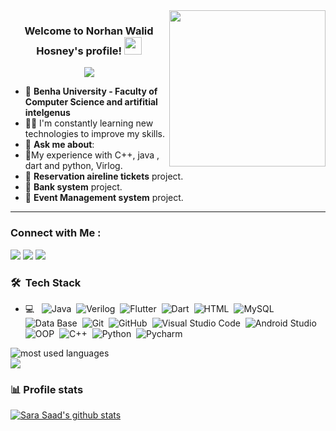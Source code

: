 
<img width="250" align="right" src="https://c.tenor.com/_DOBjnGspYAAAAAM/code-coding.gif">

<h3 align="center">
  Welcome to Norhan Walid Hosney's profile!
  <img src="https://media.giphy.com/media/hvRJCLFzcasrR4ia7z/giphy.gif" width="28">
</h3>

<!-- Typing SVG by DenverCoder1 - https://github.com/DenverCoder1/readme-typing-svg -->
<p align="center">
  <a href="https://github.com/DenverCoder1/readme-typing-svg"><img src="https://readme-typing-svg.herokuapp.com/?lines=Flutter%20Developer;Always%20learning%20new%20things&font=Fira%20Code&center=true&width=440&height=45&color=f75c7e&vCenter=true&size=22"></a>
</p> 

- 🏢 **Benha University - Faculty of Computer Science and artifitial intelgenus**
- 👨‍💻 I'm constantly learning new technologies to improve my skills.
- 💬 **Ask me about**:
- 🎯My experience with  C++, java , dart and python, Virlog.
- 🎯 **Reservation aireline tickets** project.
- 🎯 **Bank system** project.
- 🎯 **Event Management system** project.
  
--- 
### Connect with Me :

<a href="https://www.linkedin.com/in/norhan-walid-a87852273/" target="_blank"><img src="https://img.shields.io/badge/-Norhan%20Walid-0077B5?style=for-the-badge&logo=Linkedin&logoColor=white"/></a>
<a href="https://codeforces.com/profile/Nopav"><img src="https://img.shields.io/badge/-Norhan%20Walid-0077B5?style=for-the-badge&logo=Codforces&logoColor=white"/></a>
<a href="http://t.me/Nopavv" target="_blank"><img src="https://img.shields.io/badge/-Norhan%20Walid-0077B5?style=for-the-badge&logo=Telegram&logoColor=white"/></a>


### 🛠 &nbsp;Tech Stack
- 💻 &nbsp;
![Java](https://img.shields.io/badge/-java-05122A?style=flat&logo=java)&nbsp;
![Verilog](https://img.shields.io/badge/-Verilog-05122A?style=flat&logo=Verilog&logoColor=007ACC)&nbsp;
![Flutter](https://img.shields.io/badge/-Flutter-05122A?style=flat&logo=Flutter)&nbsp;
![Dart](https://img.shields.io/badge/-Dart-05122A?style=flat&logo=Dart&logoColor=563D7C)&nbsp;
![HTML](https://img.shields.io/badge/-HTML-05122A?style=flat&logo=HTML5)&nbsp;
![MySQL](https://img.shields.io/badge/-MySQL-05122A?style=flat&logo=MySQL)
![Data Base](https://img.shields.io/badge/-Data%20Base-05122A?style=flat&logo=Data-Base&logoColor=339933)&nbsp;
![Git](https://img.shields.io/badge/-Git-05122A?style=flat&logo=git)&nbsp;
![GitHub](https://img.shields.io/badge/-GitHub-05122A?style=flat&logo=github)&nbsp;
![Visual Studio Code](https://img.shields.io/badge/-Visual%20Studio%20Code-05122A?style=flat&logo=visual-studio-code&logoColor=007ACC)&nbsp;
![Android Studio](https://img.shields.io/badge/-Android%20Studio-05122A?style=flat&logo=Android%20Studio)&nbsp;
![OOP](https://img.shields.io/badge/-OOP-05122A?style=flat&logo=OOP)&nbsp;
![C++](https://img.shields.io/badge/-C++-05122A?style=flat&logo=C++)&nbsp;
![Python](https://img.shields.io/badge/-Python%20-05122A?style=flat&logo=python)&nbsp;
![Pycharm](https://img.shields.io/badge/-Pycharm-05122A?style=flat&logo=Pycharm)&nbsp;



<img align="left" src="https://github-readme-stats.vercel.app/api/top-langs?username=SaraSaad&show_icons=true&locale=en&layout=compact&theme=radical" alt="most used languages" />
<br>
<a href="https://komarev.com/ghpvc/?username=SaraSaad&style=for-the-badge">
    <img src="https://komarev.com/ghpvc/?username=SaraSaad&style=for-the-badge">
</a>

### 📊 Profile stats

[![Sara Saad's github stats](https://github-readme-stats.vercel.app/api?username=SaraSaad&show_icons=true&title_color=fff&icon_color=79ff97&text_color=9f9f9f&bg_color=151515)]([https://github.com/Hagershohieb/github-readme](https://github.com/SaraSaadMohamud/SaraSaadMohamud/edit/main/README.md)-stats)
